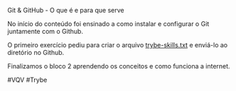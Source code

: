 Git & GitHub - O que é e para que serve

No início do conteúdo foi ensinado a como instalar e configurar o Git juntamente com o Github.

O primeiro exercício pediu para criar o arquivo [trybe-skills.txt](https://github.com/Roberio-Almeida/trybe-exercicios/blob/main/Fundamentos/bloco-02-git-github-e-internet/trybe-skills.txt) e enviá-lo ao diretório no Github.

Finalizamos o bloco 2 aprendendo os conceitos e como funciona a internet.

#VQV #Trybe